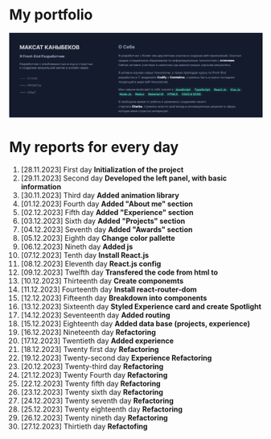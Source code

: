 # My portfolio 
![Introduction](./src/assets/multimedia/intro.png)

# My reports for every day

1. [28.11.2023] First day 
**Initialization of the project**
2. [29.11.2023] Second day 
**Developed the left panel, with basic information**
3. [30.11.2023] Third day
**Added animation library**
4. [01.12.2023] Fourth day 
**Added "About me" section**
5. [02.12.2023] Fifth day
**Added "Experience" section**
6. [03.12.2023] Sixth day
**Added "Projects" section**
7. [04.12.2023] Seventh day
**Added "Awards" section**
8. [05.12.2023] Eighth day
**Change color pallette**
9. [06.12.2023] Nineth day
**Added js**
10. [07.12.2023] Tenth day
**Install React.js**
11. [08.12.2023] Eleventh day
**React.js config**
12. [09.12.2023] Twelfth day
**Transfered the code from html to**
13. [10.12.2023]  Thirteenth day
**Create componemts**
14. [11.12.2023] Fourteenth day
**Install react-router-dom**
15. [12.12.2023] Fifteenth day
**Breakdown into components**
16. [13.12.2023] Sixteenth day
**Styled Experience card and create Spotlight**
17. [14.12.2023] Seventeenth day
**Added routing**
18. [15.12.2023] Eighteenth day
**Added data base (projects, experience)**
19. [16.12.2023] Nineteenth day
**Refactoring**
20. [17.12.2023] Twentieth day 
**Added experience**
21. [18.12.2023] Twenty first day
**Refactoring**
22. [19.12.2023] Twenty-second day 
**Experience Refactoring**
23. [20.12.2023] Twenty-third day 
**Refactoring**
24. [21.12.2023] Twenty Fourth day 
**Refactoring**
25. [22.12.2023] Twenty fifth day
**Refactoring**
26. [23.12.2023] Twenty sixth day
**Refactoring**
27. [24.12.2023] Twenty seventh day
**Refactoring**
28. [25.12.2023] Twenty eighteenth day
**Refactoring**
29. [26.12.2023] Twenty nineth day
**Refactoring**
30. [27.12.2023] Thirtieth day
**Refactofing**